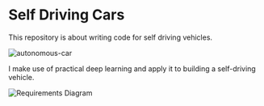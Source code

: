# Self Driving Cars
This repository is about writing code for self driving vehicles.

![autonomous-car](https://user-images.githubusercontent.com/72282670/162584792-a849d579-52d5-4276-8dbb-f21751c45feb.jpeg)


I make use of practical deep learning and apply it to building a self-driving vehicle.


![Requirements Diagram](https://user-images.githubusercontent.com/72282670/173261585-bd878718-3ee2-4075-9817-703c5161418a.png)
